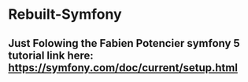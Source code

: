 # Rebuilt-Symfony

## Just Folowing the Fabien Potencier symfony 5 tutorial link here: https://symfony.com/doc/current/setup.html
